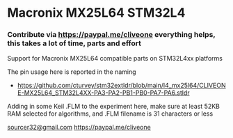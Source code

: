 # Macronix MX25L64 STM32L4
### Contribute via   https://paypal.me/cliveone  everything helps, this takes a lot of time, parts and effort

Support for Macronix MX25L64 compatible parts on STM32L4xx platforms

The pin usage here is reported in the naming

 *  https://github.com/cturvey/stm32extldr/blob/main/l4_mx25l64/CLIVEONE-MX25L64_STM32L4XX-PA3-PA2-PB1-PB0-PA7-PA6.stldr

Adding in some Keil .FLM to the experiment here, make sure at least 52KB RAM selected for algorithms, and .FLM filename is 31 characters or less

 sourcer32@gmail.com
 https://paypal.me/cliveone
